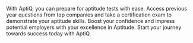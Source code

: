 
With AptiQ, you can prepare for aptitude tests with ease. Access previous year questions from top companies and take a certification exam to demonstrate your aptitude skills. Boost your confidence and impress potential employers with your excellence in Aptitude. Start your journey towards success today with AptiQ.

